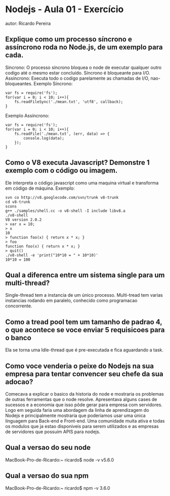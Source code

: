 # Nodejs - Aula 01 - Exercício
autor: Ricardo Pereira

## Explique como um processo síncrono e assíncrono roda no Node.js, de um exemplo para cada.

Síncrono: O processo síncrono bloquea o node de executar qualquer outro codigo até o mesmo estar concluído. Síncrono é bloqueante para I/O.
Assíncrono: Executa todo o codigo parelamente as chamadas de I/O, nao-bloqueantes.
Exemplo Síncrono:
```
var fs = require('fs');
for(var i = 0; i < 10; i++){
    fs.readFileSync('./mean.txt', 'utf8', callback);
}
```
Exemplo Assíncrono:
```
var fs = require('fs');
for(var i = 0; i < 10; i++){
    fs.readFile('./mean.txt', (err, data) => {
        console.log(data);
    });
}
```
    
## Como o V8 executa Javascript? Demonstre 1 exemplo com o código ou imagem.

Ele interpreta o código javascript como uma maquina virtual e transforma em código de máquina.
Exemplo:
```
svn co http://v8.googlecode.com/svn/trunk v8-trunk
cd v8-trunk
scons
g++ ./samples/shell.cc -o v8-shell -I include libv8.a
./v8-shell 
V8 version 2.0.2
> var x = 10;
> x
10
> function foo(x) { return x * x; }
> foo
function foo(x) { return x * x; }
> quit()
./v8-shell -e 'print("10*10 = " + 10*10)'
10*10 = 100
```
## Qual a diferenca entre um sistema single para um multi-thread?
Single-thread tem a instancia de um único processo.
Multi-tread tem varias instancias rodando em paralelo, conhecido como programacao concorrente. 

## Como a tread pool tem um tamanho de padrao 4, o que acontece se voce enviar 5 requisicoes para o banco

Ela se torna uma Idle-thread que é pre-executada e fica aguardando a task.

## Como voce venderia o peixe do Nodejs na sua empresa para tentar convencer seu chefe da sua adocao?

Comecava a explicar o basico da historia do node e mostraria os problemas de outras ferramentas que o node resolve.
Apresentava alguns cases de sucessos e a economia que isso pôde gerar para empresa com servidores.
Logo em seguida faria uma abordagem da linha de aprendizagem do Nodejs e principalmente mostraria que poderiamos usar uma única linguagem para Back-end e Front-end.
Uma comunidade muita ativa e todas os modulos que ja estao disponiveis para serem utilizados e as empresas de servidores que possuim APIS para nodejs.

## Qual a versao do seu node

MacBook-Pro-de-Ricardo:~ ricardo$ node -v
v5.6.0

## Qual a versao do sua npm
MacBook-Pro-de-Ricardo:~ ricardo$ npm -v
3.6.0